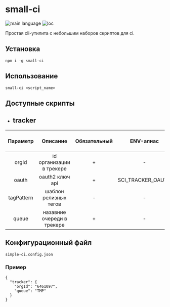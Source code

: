 # small-ci

![main language](https://img.shields.io/github/languages/top/nerlihmax/small-ci)
![loc](https://img.shields.io/tokei/lines/github/nerlihmax/small-ci)

Простая cli-утилита с небольшим наборов скриптов для ci.

## Установка
`npm i -g small-ci`

## Использование
`small-ci <script_name>`

## Доступные скрипты
- ## tracker

| Параметр | Описание | Обязательный | ENV-алиас | Значение по умолчанию |
|:--------:|:--------:|:------------:|:---------:|:---------------------:|
| orgId | id организации в трекере | + | - | - |
| oauth | oauth2 ключ api | + | SCI_TRACKER_OAUTH | - |
| tagPattern | шаблон релизных тегов | - | - | v\*.\*.\* |
| queue | назавние очереди в трекере | + | - | - |

## Конфигурационный файл
`simple-ci.config.json`
### Пример
```
{
  "tracker": {
    "orgId": "6461097",
    "queue": "TMP"
  }
}
```